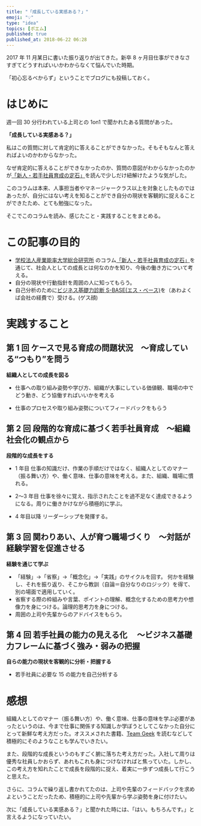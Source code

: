 ```yaml
---
title: "「成長している実感ある？」"
emoji: "💡"
type: "idea"
topics: [ポエム]
published: true
published_at: 2018-06-22 06:28
---
```


2017 年 11 月某日に書いた振り返りが出てきた。新卒 8 ヶ月目仕事ができなさすぎてどうすればいいかわからなくて悩んでいた時期。

「初心忘るべからず」ということでブログにも投稿しておく。

# はじめに

週一回 30 分行われている上司との 1on1 で聞かれたある質問があった。

**「成長している実感ある？」**

私はこの質問に対して肯定的に答えることができなかった。そもそもなんと答えればよいのかわからなかった。

なぜ肯定的に答えることができなかったのか、質問の意図がわからなかったのかが[「新人・若手社員育成の定石」](http://www.hj.sanno.ac.jp/cp/page/11186)を読んで少しだけ紐解けたような気がした。

このコラムは本来、人事担当者やマネージャークラス以上を対象としたものではあったが、自分にはない考えを知ることができ自分の現状を客観的に捉えることができたため、とても勉強になった。

そこでこのコラムを読み、感じたこと・実践することをまとめる。

# この記事の目的

- [学校法人産業能率大学総合研究所](http://www.hj.sanno.ac.jp/) のコラム[「新人・若手社員育成の定石」](http://www.hj.sanno.ac.jp/cp/page/11186)を通じて、社会人としての成長とは何なのかを知り、今後の働き方について考える。
- 自分の現状や行動指針を周囲の人に知ってもらう。
- 自己分析のために[ビジネス基礎力診断 S-BASE(エス・ベース)](http://www.hj.sanno.ac.jp/cp/page/7638)を（あわよくば会社の経費で）受ける。(ゲス顔)

# 実践すること

## 第 1 回 ケースで見る育成の問題状況　～育成している“つもり”を問う

**組織人としての成長を図る**

- 仕事への取り組み姿勢や学び方、組織が大事にしている価値観、職場の中でどう動き、どう協働すればいいかを考える

- 仕事のプロセスや取り組み姿勢についてフィードバックをもらう

## 第 2 回 段階的な育成に基づく若手社員育成　～組織社会化の観点から

**段階的な成長をする**

- 1 年目
  仕事の知識だけ、作業の手順だけではなく、組織人としてのマナー（振る舞い方）や、働く意味、仕事の意味を考える。また、組織、職場に慣れる。

- 2〜3 年目
  仕事を徐々に覚え、指示されたことを過不足なく達成できるようになる。周りに働きかけながら積極的に学ぶ。

- 4 年目以降
  リーダーシップを発揮する。

## 第 3 回 関わりあい、人が育つ職場づくり　～対話が経験学習を促進させる

**経験を通じて学ぶ**

- 「経験」→「省察」→「概念化」→「実践」のサイクルを回す。
  何かを経験し、それを振り返り、そこから教訓（自論＝自分なりのロジック）を得て、別の場面で適用していく。
- 省察する際の枠組みや言葉、ポイントの理解、概念化するための思考力や想像力を身につける。論理的思考力を身につける。
- 周囲の上司や先輩からのアドバイスをもらう。

## 第 4 回 若手社員の能力の見える化　 ～ビジネス基礎力フレームに基づく強み・弱みの把握

**自らの能力の現状を客観的に分析・把握する**

- 若手社員に必要な 15 の能力を自己分析する

# 感想

組織人としてのマナー（振る舞い方）や、働く意味、仕事の意味を学ぶ必要があったというのは、今まで仕事に関係する知識しか学ぼうとしてこなかった自分にとって新鮮な考え方だった。オススメされた書籍、[Team Geek](https://amzn.to/41MGuuX) を読むなどして積極的にそのようなことも学んでいきたい。

また、段階的な成長というのもすごく腑に落ちた考え方だった。入社して周りは優秀な社員しかおらず、あれもこれも身につけなければと焦っていた。しかし、この考え方を知れたことで成長を段階的に捉え、着実に一歩ずつ成長して行こうと思えた。

さらに、コラムで繰り返し書かれてたのは、上司や先輩のフィードバックを求めよということだったため、積極的に上司や先輩から学ぶ姿勢を身に付けたい。

次に「成長している実感ある？」と聞かれた時には、「はい。もちろんです。」と言えるようになっていたい。
